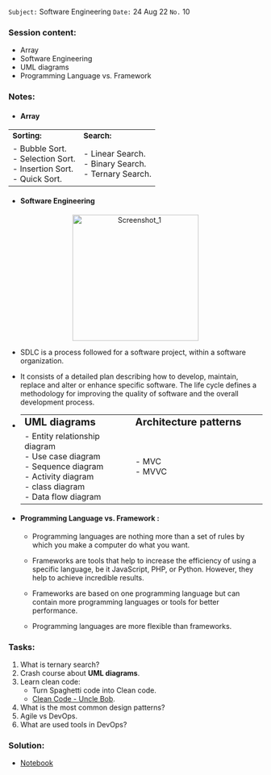 `Subject:` Software Engineering
`Date:` 24 Aug 22 `No.` 10

### Session content:

- Array
- Software Engineering
- UML diagrams 
- Programming Language vs. Framework

### Notes:

- #### Array

<table border="0">
   <tr>
      <td><b style="font-size:15px">Sorting:</b></td>
      <td><b style="font-size:15px">Search:</b></td>
      </tr>
      <tr>
      <td>
  - Bubble Sort. </br>
  - Selection Sort.</br>
  - Insertion Sort. </br>
  - Quick Sort.</br>
    <td>
  - Linear Search. </br>
  - Binary Search.   </br>
  - Ternary Search.
    </td> </tr></table>


- #### Software Engineering

<p align="center">
<img src="https://bigwater.consulting/wp-content/uploads/2019/04/SDLC_BWC.png" alt="Screenshot_1" style="width:250px;"/>

  -  SDLC is a process followed for a software project, within a software organization. 

  -  It consists of a detailed plan describing how to develop, maintain, replace and alter or enhance specific software. The life cycle defines a methodology for improving the quality of software and the overall development process. ​	


- <table border="0"> 
   <tr>
   <td><b style="font-size:20px">UML diagrams</b> <img width="400" > </td>
   <td><b style="font-size:20px">Architecture patterns</b> <img width="400" ></td>  
   </tr>
      <tr>
      <td>
   - Entity relationship diagram </br>
  - Use case diagram </br>
  - Sequence diagram </br>
  - Activity diagram </br>
  - class diagram </br>
  - Data flow diagram</td>
  <td>
  - MVC </br>
  - MVVC 
  </td> </tr></table>




- #### Programming Language vs. Framework :
  
  
  - Programming languages are nothing more than a set of rules by which you make a computer do what you want.
  
  - Frameworks are tools that help to increase the efficiency of using a specific language, be it JavaScript, PHP, or Python. However, they help to achieve incredible results.
  
  - Frameworks are based on one programming language but can contain more programming languages or tools for better performance.
  
  - Programming languages are more flexible than frameworks.
  
    
  


### Tasks:

1. What is ternary search?
2. Crash course about **UML diagrams**.
3. Learn clean code:
    -  Turn Spaghetti code into Clean code.
    -  [Clean Code - Uncle Bob](https://www.youtube.com/watch?v=7EmboKQH8lM&list=PLmmYSbUCWJ4x1GO839azG_BBw8rkh-zOj).
4. What is the most common design patterns?
5. Agile vs DevOps.
6. What are used tools in DevOps?

### Solution:

- [Notebook](https://github.com/AhmedUZaki/INSTANT-AI/blob/main/Track%201_%20Python%20for%20Data%20science/Session%2010/Session%2010%20Tasks%20Solution.ipynb)



